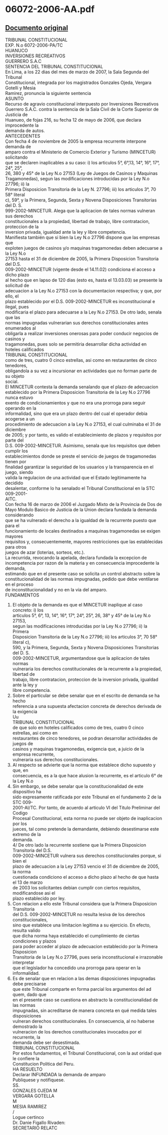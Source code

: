 
06072-2006-AA.pdf
=================
  
[Documento original](https://tc.gob.pe/jurisprudencia/2007/06072-2006-AA.pdf)  
---  
TRIBUNAL CONSTITUCIONAL  
EXP. N.o 6072-2006-PA/TC  
HUANUCO  
INVERSIONES RECREATIVOS  
GUERRERO S.A.C  
SENTENCIA DEL TRIBUNAL CONSTITUCIONAL  
En Lima, a los 22 dias del mes de marzo de 2007, la Sala Segunda del Tribunal  
Constitucional, integrada por los magistrados Gonzales Ojeda, Vergara Gotelli y Mesia  
Ramirez, pronuncia la siguiente sentencia  
ASUNTO  
Recurso de agravio constitucional interpuesto por Inversiones Recreativos  
Guerrero S.A.C. contra la sentencia de la Sala Civil de la Corte Superior de Justicia de  
Huanueo, de fojas 216, su fecha 12 de mayo de 2006, que declara improcedente la  
demanda de autos.  
ANTECEDENTES  
Çon fecha 4 de noviembre de 2005 la empresa recurrente interpone demanda de  
amparo contra el Ministerio de Comercio Exterior y Turismo (MINCETUR) solicitando  
que se declaren inaplicables a su caso: i) los articulos 5°, 6°,13, 14°, 16°, 17°, 24°, 25°,  
26, 380 y 45° de la Ley N.o 27153 (Ley de Juegos de Casinos y Maquinas  
Tragamonedas), segun las modificaciones introducidas por la Ley N.o 27796; ii) la  
Primera Disposicion Transitoria de la Ley N. 27796; iii) los articulos 3°, 70 58° literal  
c), 59°, y la Primera, Segunda, Sexta y Novena Disposiciones Transitorias del D. S.  
999-2002-MINCETUR. Alega que la aplicacion de tales normas vulneran sus derechos  
constitucionales a la propiedad, libertad de trabajo, libre contratacion, proteccion de la  
inversion privada, igualdad ante la ley y libre competencia.  
Manifiesta también que si bien la Ley N.o 27796 dispone que las empresas que  
exploten juegos de casinos y/o maquinas tragamonedas deben adecuarse a la Ley N.o  
27153 hasta el 31 de diciembre de 2005, la Primera Disposicion Transitoria del D.S.  
009-2002-MINCETUR (vigente desde el 14.11.02) condiciona el acceso a dicho plazo  
al hecho que en lapso de 120 dias (esto es, hasta el 13.03.03) se presente la solicitud de  
adecuacion a la Ley N.o 27153 con la documentacion respectiva; y que, por ello, el  
plazo establecido por el D.S. 009-2002-MINCETUR es inconstitucional e ilegal, pues  
modificaria el plazo para adecuarse a la Ley N.o 27153. De otro lado, senala que las  
normas impugnadas vulnerarian sus derechos constitucionales antes enumerados al  
obligarla a realizar inversiones onerosas para poder conducir negocios de casinos y  
tragamonedas, pues solo se permitiria desarrollar dicha actividad en hoteles calificados  
TRIBUNAL CONSTITUCIONAL  
como de tres, cuatro 0 cinco estrellas, asi como en restaurantes de cinco tenedores,  
obligandola a su vez a incursionar en actividades que no forman parte de su objeto  
social.  
El MINCETUR contesta la demanda senalando que el plazo de adecuacion  
establecido por la Primera Disposicion Transitoria de la Ley N.o 27796 nunca estuvo  
exento de condicionamientos y que no era una prorroga para seguir operando en la  
informalidad, sino que era un plazo dentro del cual el operador debia acogerse a un  
procedimiento de adecuacion a la Ley N.o 27153, el cual culminaba el 31 de diciembre  
de 2005; y por tanto, es valido el establecimiento de plazos y requisitos por parte del  
D.S. 009-2002-MINCETUR. Asimismo, senala que los requisitos que deben cumplir los  
establecimientos donde se preste el servicio de juegos de tragamonedas tienen por  
finalidad garantizar la seguridad de los usuarios y la transparencia en el juego, siendo  
valida la regulacion de una actividad que el Estado legitimamente ha decidido  
desalentar, conforme lo ha senalado el Tribunal Constitucional en la STC 009-2001-  
AITC.  
Con fecha 16 de marzo de 2006 el Juzgado Mixto de la Provincia de Dos de  
Mayo Modulo Basico de Justicia de la Union declara fundada la demanda considerando  
que se ha vulnerado el derecho a la igualdad de la recurrente puesto que para el  
funcionamiento de locales destinados a maquinas tragamonedas se exigen mayores  
requisitos y, consecuentemente, mayores restricciones que las establecidas para otros  
juegos de azar (loterias, sorteos, etc.).  
La recurrida, revocando la apelada, declara fundada la excepcion de  
incompetencia por razon de la materia y en consecuencia improcedente la demanda,  
estimando que en el presente caso se solicita un control abstracto sobre la  
constitucionalidad de las normas impugnadas, pedido que debe ventilarse en el proceso  
de inconstitucionalidad y no en la via del amparo.  
FUNDAMENTOS  
1. El objeto de la demanda es que el MINCETUR inaplique al caso concreto: i) los  
articulos 5°, 6°, 13, 14°, 16°, 17°, 24°, 25°, 26, 38° y 45° de la Ley N.o 27153,  
segun las modificaciones introducidas por la Ley N.o 27796; ii) la Primera  
Disposicion Transitoria de la Ley N.o 27796; iii) los articulos 3°, 70 58° literal c),  
590, y la Primera, Segunda, Sexta y Novena Disposiciones Transitorias del D. S.  
009-2002-MINCETUR, argumentandose que la aplicacion de tales normas  
vulneraria los derechos constitucionales de la recurrente a la propiedad, libertad de  
trabajo, libre contratacion, proteccion de la inversion privada, igualdad ante la ley y  
libre competencia.  
2. Sobre el particular se debe senalar que en el escrito de demanda se ha hecho  
referencia a una supuesta afectacion concreta de derechos derivada de la exigencia  
Uu  
TRIBUNAL CONSTITUCIONAL  
de que solo en hoteles calificados como de tres, cuatro 0 cinco estrellas, asi como en  
restaurantes de cinco tenedores, se podran desarrollar actividades de juegos de  
casinos y maquinas tragamonedas, exigencia que, a juicio de la empresa recurrente,  
vulneraria sus derechos constitucionales.  
3. Al respecto se advierte que la norma que establece dicho supuesto y que, en  
consecuencia, es a la que hace alusion la recurrente, es el articulo 6° de la Ley N.o  
27153. Sin embargo, se debe senalar que la constitucionalidad de este dispositivo ha  
sido expresamente ratificada por este Tribunal en el fundamento 2 de la STC 009-  
2001-AI/TC. Por tanto, de acuerdo al articulo VI del Titulo Preliminar del Codigo  
Procesal Constitucional, esta norma no puede ser objeto de inaplicacion por los  
jueces, tal como pretende la demandante, debiendo desestimarse este extremo de la  
demanda.  
4/ De otro lado la recurrente sostiene que la Primera Disposicion Transitoria del D.S.  
009-2002-MINCETUR vulnera sus derechos constitucionales porque, si bien el  
plazo de adecuacion a la Ley 27153 vencio el 31 de diciembre de 2005, la norma  
cuestionada condiciono el acceso a dicho plazo al hecho de que hasta el 13 de marzo  
de 2003 los solicitantes debian cumplir con ciertos requisitos, modificandose asi el  
plazo establecido por ley.  
5. Con relacion a ello este Tribunal considera que la Primera Disposicion Transitoria  
del D.S. 009-2002-MINCETUR no resulta lesiva de los derechos constitucionales,  
sino que establece una limitacion legitima a su ejercicio. En efecto, resulta valido  
que dicha norma haya establecido el cumplimiento de ciertas condiciones y plazos  
para poder acceder al plazo de adecuacion establecido por la Primera Disposicion  
Transitoria de la Ley N.o 27796, pues seria inconstitucional e irrazonable interpretar  
que el legislador ha concedido una prorroga para operar en la informalidad.  
6. Es de senalar que en relacion a las demas disposiciones impugnadas debe precisarse  
que este Tribunal comparte en forma parcial los argumentos del ad quem, dado que  
en el presente caso se cuestiona en abstracto la constitucionalidad de las normas  
impugnadas, sin acreditarse de manera concreta en qué medida tales disposiciones  
vulneran derechos constitucionales. En consecuencia, al no haberse demostrado la  
vulneracion de los derechos constitucionales invocados por el recurrente, la  
demanda debe ser desestimada.  
TRIBUNAL CONSTITUCIONAL  
Por estos fundamentos, el Tribunal Constitucional, con la aut oridad que le confiere la  
Constitucion Politica del Peru.  
HA RESUELTO  
Declarar INFUNDADA la demanda de amparo  
Publiquese y notifiquese.  
SS.  
GONZALES OJEDA M  
VERGARA GOTELLA  
M  
MESIA RAMIREZ  
/  
Logue certinco  
Dr. Danie Figallo Rivaden:  
SECRETARIO RELATC